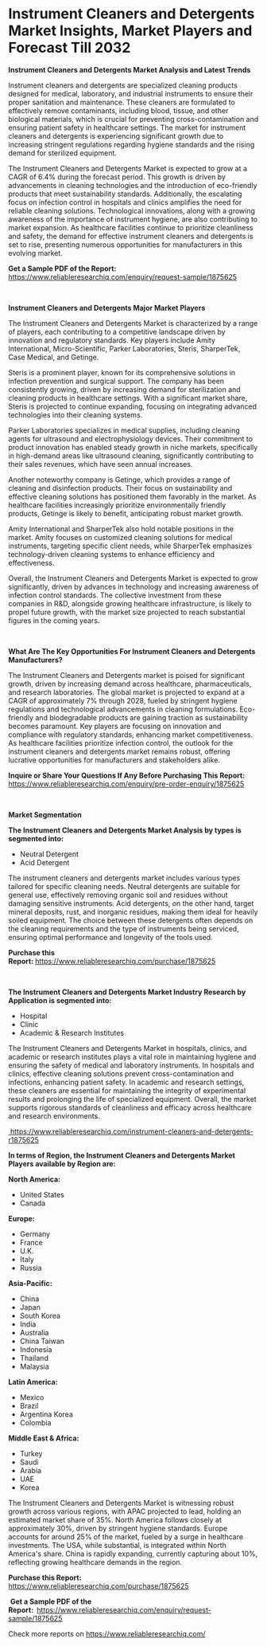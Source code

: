 <p><h1>Instrument Cleaners and Detergents Market Insights, Market Players and Forecast Till 2032</h1></p><p><strong>Instrument Cleaners and Detergents Market Analysis and Latest Trends</strong></p>
<p><p>Instrument cleaners and detergents are specialized cleaning products designed for medical, laboratory, and industrial instruments to ensure their proper sanitation and maintenance. These cleaners are formulated to effectively remove contaminants, including blood, tissue, and other biological materials, which is crucial for preventing cross-contamination and ensuring patient safety in healthcare settings. The market for instrument cleaners and detergents is experiencing significant growth due to increasing stringent regulations regarding hygiene standards and the rising demand for sterilized equipment.</p><p>The Instrument Cleaners and Detergents Market is expected to grow at a CAGR of 6.4% during the forecast period. This growth is driven by advancements in cleaning technologies and the introduction of eco-friendly products that meet sustainability standards. Additionally, the escalating focus on infection control in hospitals and clinics amplifies the need for reliable cleaning solutions. Technological innovations, along with a growing awareness of the importance of instrument hygiene, are also contributing to market expansion. As healthcare facilities continue to prioritize cleanliness and safety, the demand for effective instrument cleaners and detergents is set to rise, presenting numerous opportunities for manufacturers in this evolving market.</p></p>
<p><strong>Get a Sample PDF of the Report:&nbsp;</strong> <a href="https://www.reliableresearchiq.com/enquiry/request-sample/1875625?utm_campaign=1129&utm_medium=2&utm_source=Github&utm_content=ia&utm_term=04022025&utm_id=instrument-cleaners-and-detergents">https://www.reliableresearchiq.com/enquiry/request-sample/1875625</a></p>
<p>&nbsp;</p>
<p><strong>Instrument Cleaners and Detergents Major Market Players</strong></p>
<p><p>The Instrument Cleaners and Detergents Market is characterized by a range of players, each contributing to a competitive landscape driven by innovation and regulatory standards. Key players include Amity International, Micro-Scientific, Parker Laboratories, Steris, SharperTek, Case Medical, and Getinge.</p><p>Steris is a prominent player, known for its comprehensive solutions in infection prevention and surgical support. The company has been consistently growing, driven by increasing demand for sterilization and cleaning products in healthcare settings. With a significant market share, Steris is projected to continue expanding, focusing on integrating advanced technologies into their cleaning systems.</p><p>Parker Laboratories specializes in medical supplies, including cleaning agents for ultrasound and electrophysiology devices. Their commitment to product innovation has enabled steady growth in niche markets, specifically in high-demand areas like ultrasound cleaning, significantly contributing to their sales revenues, which have seen annual increases.</p><p>Another noteworthy company is Getinge, which provides a range of cleaning and disinfection products. Their focus on sustainability and effective cleaning solutions has positioned them favorably in the market. As healthcare facilities increasingly prioritize environmentally friendly products, Getinge is likely to benefit, anticipating robust market growth.</p><p>Amity International and SharperTek also hold notable positions in the market. Amity focuses on customized cleaning solutions for medical instruments, targeting specific client needs, while SharperTek emphasizes technology-driven cleaning systems to enhance efficiency and effectiveness.</p><p>Overall, the Instrument Cleaners and Detergents Market is expected to grow significantly, driven by advances in technology and increasing awareness of infection control standards. The collective investment from these companies in R&D, alongside growing healthcare infrastructure, is likely to propel future growth, with the market size projected to reach substantial figures in the coming years.</p></p>
<p>&nbsp;</p>
<p><strong>What Are The Key Opportunities For Instrument Cleaners and Detergents Manufacturers?</strong></p>
<p><p>The Instrument Cleaners and Detergents market is poised for significant growth, driven by increasing demand across healthcare, pharmaceuticals, and research laboratories. The global market is projected to expand at a CAGR of approximately 7% through 2028, fueled by stringent hygiene regulations and technological advancements in cleaning formulations. Eco-friendly and biodegradable products are gaining traction as sustainability becomes paramount. Key players are focusing on innovation and compliance with regulatory standards, enhancing market competitiveness. As healthcare facilities prioritize infection control, the outlook for the instrument cleaners and detergents market remains robust, offering lucrative opportunities for manufacturers and stakeholders alike.</p></p>
<p><strong>Inquire or Share Your Questions If Any Before Purchasing This Report:</strong> <a href="https://www.reliableresearchiq.com/enquiry/pre-order-enquiry/1875625?utm_campaign=1129&utm_medium=2&utm_source=Github&utm_content=ia&utm_term=04022025&utm_id=instrument-cleaners-and-detergents">https://www.reliableresearchiq.com/enquiry/pre-order-enquiry/1875625</a></p>
<p>&nbsp;</p>
<p><strong>Market Segmentation</strong></p>
<p><strong>The Instrument Cleaners and Detergents Market Analysis by types is segmented into:</strong></p>
<p><ul><li>Neutral Detergent</li><li>Acid Detergent</li></ul></p>
<p><p>The instrument cleaners and detergents market includes various types tailored for specific cleaning needs. Neutral detergents are suitable for general use, effectively removing organic soil and residues without damaging sensitive instruments. Acid detergents, on the other hand, target mineral deposits, rust, and inorganic residues, making them ideal for heavily soiled equipment. The choice between these detergents often depends on the cleaning requirements and the type of instruments being serviced, ensuring optimal performance and longevity of the tools used.</p></p>
<p><strong>Purchase this Report:&nbsp;</strong><a href="https://www.reliableresearchiq.com/purchase/1875625?utm_campaign=1129&utm_medium=2&utm_source=Github&utm_content=ia&utm_term=04022025&utm_id=instrument-cleaners-and-detergents">https://www.reliableresearchiq.com/purchase/1875625</a></p>
<p>&nbsp;</p>
<p><strong>The Instrument Cleaners and Detergents Market Industry Research by Application is segmented into:</strong></p>
<p><ul><li>Hospital</li><li>Clinic</li><li>Academic & Research Institutes</li></ul></p>
<p><p>The Instrument Cleaners and Detergents Market in hospitals, clinics, and academic or research institutes plays a vital role in maintaining hygiene and ensuring the safety of medical and laboratory instruments. In hospitals and clinics, effective cleaning solutions prevent cross-contamination and infections, enhancing patient safety. In academic and research settings, these cleaners are essential for maintaining the integrity of experimental results and prolonging the life of specialized equipment. Overall, the market supports rigorous standards of cleanliness and efficacy across healthcare and research environments.</p></p>
<p><a href="https://www.reliableresearchiq.com/instrument-cleaners-and-detergents-r1875625?utm_campaign=1129&utm_medium=2&utm_source=Github&utm_content=ia&utm_term=04022025&utm_id=instrument-cleaners-and-detergents">&nbsp;https://www.reliableresearchiq.com/instrument-cleaners-and-detergents-r1875625</a></p>
<p><strong>In terms of Region, the Instrument Cleaners and Detergents Market Players available by Region are:</strong></p>
<p>
    <p> <strong> North America: </strong>
        <ul>
            <li>United States</li>
            <li>Canada</li>
        </ul>
        </p> 
    <p> <strong> Europe: </strong>
        <ul>
            <li>Germany</li>
            <li>France</li>
            <li>U.K.</li>
            <li>Italy</li>
            <li>Russia</li>
        </ul>
        </p> 
    <p> <strong> Asia-Pacific: </strong>
        <ul>
            <li>China</li>
            <li>Japan</li>
            <li>South Korea</li>
            <li>India</li>
            <li>Australia</li>
            <li>China Taiwan</li>
            <li>Indonesia</li>
            <li>Thailand</li>
            <li>Malaysia</li>
        </ul>
        </p> 
    <p> <strong> Latin America: </strong>
        <ul>
            <li>Mexico</li>
            <li>Brazil</li>
            <li>Argentina Korea</li>
            <li>Colombia</li>
        </ul>
        </p> 
    <p> <strong> Middle East & Africa: </strong>
        <ul>
            <li>Turkey</li>
            <li>Saudi</li>
            <li>Arabia</li>
            <li>UAE</li>
            <li>Korea</li>
        </ul>
    </p>
    </p>
<p><p>The Instrument Cleaners and Detergents Market is witnessing robust growth across various regions, with APAC projected to lead, holding an estimated market share of 35%. North America follows closely at approximately 30%, driven by stringent hygiene standards. Europe accounts for around 25% of the market, fueled by a surge in healthcare investments. The USA, while substantial, is integrated within North America's share. China is rapidly expanding, currently capturing about 10%, reflecting growing healthcare demands in the region.</p></p>
<p><strong>Purchase this Report: </strong><a href="https://www.reliableresearchiq.com/purchase/1875625?utm_campaign=1129&utm_medium=2&utm_source=Github&utm_content=ia&utm_term=04022025&utm_id=instrument-cleaners-and-detergents">https://www.reliableresearchiq.com/purchase/1875625</a></p>
<p>&nbsp;<strong>Get a Sample PDF of the Report:&nbsp;&nbsp;</strong><a href="https://www.reliableresearchiq.com/enquiry/request-sample/1875625?utm_campaign=1129&utm_medium=2&utm_source=Github&utm_content=ia&utm_term=04022025&utm_id=instrument-cleaners-and-detergents">https://www.reliableresearchiq.com/enquiry/request-sample/1875625</a></p>
<p><strong></strong></p>
<p>Check more reports on <a href="https://www.reliableresearchiq.com/?utm_campaign=1129&utm_medium=2&utm_source=Github&utm_content=ia&utm_term=04022025&utm_id=instrument-cleaners-and-detergents">https://www.reliableresearchiq.com/</a></p>